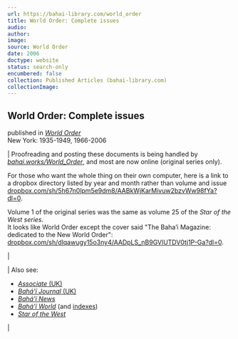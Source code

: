 ```yaml
---
url: https://bahai-library.com/world_order
title: World Order: Complete issues
audio: 
author: 
image: 
source: World Order
date: 2006
doctype: website
status: search-only
encumbered: false
collection: Published Articles (bahai-library.com)
collectionImage: 
---
```



## World Order: Complete issues

published in [_World Order_](https://bahai-library.com/series/World%20Order)  
New York: 1935-1949, 1966-2006


| 
Proofreading and posting these documents is being handled by [_bahai.works/World_Order_](https://bahai.works/World_Order), and most are now online (original series only).

For those who want the whole thing on their own computer, here is a link to a dropbox directory listed by year and month rather than volume and issue  
[dropbox.com/sh/5h67n0lpm5e9dm8/AABkWjKarMivuw2bzvWw98fYa?dl=0](https://www.dropbox.com/sh/5h67n0lpm5e9dm8/AABkWjKarMivuw2bzvWw98fYa?dl=0).

Volume 1 of the original series was the same as volume 25 of the _Star of the West series._  
It looks like World Order except the cover said "The Baha’i Magazine: dedicated to the New World Order":  
[dropbox.com/sh/dlqawugy15o3ny4/AADpLS_nB9GVlUTDV0tj1P-Ga?dl=0](https://www.dropbox.com/sh/dlqawugy15o3ny4/AADpLS_nB9GVlUTDV0tj1P-Ga?dl=0).



 |

| Also see:
*   [_Associate_ (UK)](https://bahai-library.com/series/Associate)
*   [_Bahá'í Journal_ (UK)](https://bahai-library.com/bahai_journal_united_kingdom)
*   [_Bahá'í News_](https://bahai-library.com/bahai_news)
*   [_Bahá'í World_](https://bahai-library.com/bahai_world) (and [indexes](http://bahai-library.com/indexes_bahai_world))
*   [_Star of the West_](https://bahai-library.com/series/Star%20of%20the%20West)

 |